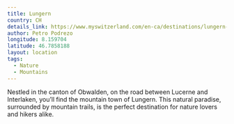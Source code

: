 ```yaml
---
title: Lungern
country: CH
details_link: https://www.myswitzerland.com/en-ca/destinations/lungern-schoenbueel/
author: Petro Podrezo
longitude: 8.159704
latitude: 46.7858188
layout: location
tags:
  - Nature
  - Mountains
---
```

Nestled in the canton of Obwalden, on the road between Lucerne and Interlaken, you’ll find the mountain town of Lungern. This natural paradise, surrounded by mountain trails, is the perfect destination for nature lovers and hikers alike.
